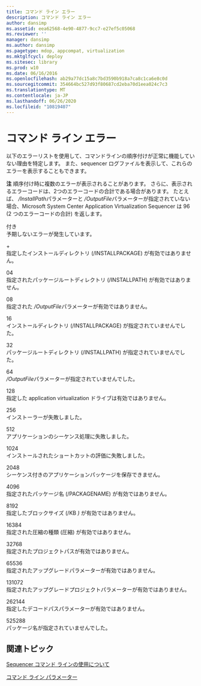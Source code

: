```yaml
---
title: コマンド ライン エラー
description: コマンド ライン エラー
author: dansimp
ms.assetid: eea62568-4e90-4877-9cc7-e27ef5c05068
ms.reviewer: ''
manager: dansimp
ms.author: dansimp
ms.pagetype: mdop, appcompat, virtualization
ms.mktglfcycl: deploy
ms.sitesec: library
ms.prod: w10
ms.date: 06/16/2016
ms.openlocfilehash: ab29a77dc15a8c7bd3590b918a7ca8c1ca6e8c0d
ms.sourcegitcommit: 354664bc527d93f80687cd2eba70d1eea024c7c3
ms.translationtype: MT
ms.contentlocale: ja-JP
ms.lasthandoff: 06/26/2020
ms.locfileid: "10819407"
---
```

# コマンド ライン エラー


以下のエラーリストを使用して、コマンドラインの順序付けが正常に機能していない理由を特定します。 また、sequencer ログファイルを表示して、これらのエラーを表示することもできます。

**注** 順序付け時に複数のエラーが表示されることがあります。 さらに、表示されるエラーコードは、2つのエラーコードの合計である場合があります。 たとえば、 */InstallPath*パラメーターと */OutputFile*パラメーターが指定されていない場合、Microsoft System Center Application Virtualization Sequencer は 96 (2 つのエラーコードの合計) を返します。

 

<a href="" id="01"></a>付き  
予期しないエラーが発生しています。

<a href="" id="02"></a>+  
指定したインストールディレクトリ (/INSTALLPACKAGE) が有効ではありません。

<a href="" id="04"></a>04  
指定されたパッケージルートディレクトリ (/INSTALLPATH) が有効ではありません。

<a href="" id="08"></a>08  
指定された */OutputFile*パラメーターが有効ではありません。

<a href="" id="16"></a>16  
インストールディレクトリ (/INSTALLPACKAGE) が指定されていませんでした。

<a href="" id="32"></a>32  
パッケージルートディレクトリ (/INSTALLPATH) が指定されていませんでした。

<a href="" id="64"></a>64  
*/OutputFile*パラメーターが指定されていませんでした。

<a href="" id="128"></a>128  
指定した application virtualization ドライブは有効ではありません。

<a href="" id="256"></a>256  
インストーラーが失敗しました。

<a href="" id="512"></a>512  
アプリケーションのシーケンス処理に失敗しました。

<a href="" id="1024"></a>1024  
インストールされたショートカットの評価に失敗しました。

<a href="" id="2048"></a>2048  
シーケンス付きのアプリケーションパッケージを保存できません。

<a href="" id="4096"></a>4096  
指定されたパッケージ名 (/PACKAGENAME) が有効ではありません。

<a href="" id="8192"></a>8192  
指定したブロックサイズ (/KB <em> ) </em> が有効ではありません。

<a href="" id="16384"></a>16384  
指定された圧縮の種類 (圧縮) が有効ではありません。

<a href="" id="32768"></a>32768  
指定されたプロジェクトパスが有効ではありません。

<a href="" id="65536"></a>65536  
指定されたアップグレードパラメーターが有効ではありません。

<a href="" id="131072"></a>131072  
指定されたアップグレードプロジェクトパラメーターが有効ではありません。

<a href="" id="262144"></a>262144  
指定したデコードパスパラメーターが有効ではありません。

<a href="" id="525288"></a>525288  
パッケージ名が指定されていませんでした。

## 関連トピック


[Sequencer コマンド ラインの使用について](about-using-the-sequencer-command-line.md)

[コマンド ライン パラメーター](command-line-parameters.md)

 

 





